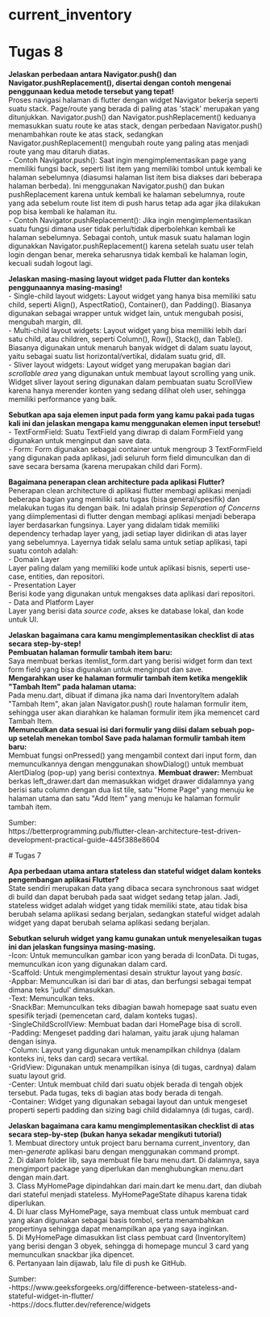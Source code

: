 # current_inventory
# Tugas 8
<p><b>Jelaskan perbedaan antara Navigator.push() dan Navigator.pushReplacement(), disertai dengan contoh mengenai penggunaan kedua metode tersebut yang tepat!</b><br>
Proses navigasi halaman di flutter dengan widget Navigator bekerja seperti suatu stack. Page/route yang berada di paling atas 'stack' merupakan yang ditunjukkan. Navigator.push() dan Navigator.pushReplacement() keduanya memasukkan suatu route ke atas stack, dengan perbedaan Navigator.push() menambahkan route ke atas stack, sedangkan Navigator.pushReplacement() mengubah route yang paling atas menjadi route yang mau ditaruh diatas.<br>
- Contoh Navigator.push(): Saat ingin mengimplementasikan page yang memiliki fungsi back, seperti list item yang memiliki tombol untuk kembali ke halaman sebelumnya (diasumsi halaman list item bisa diakses dari beberapa halaman berbeda). Ini menggunakan Navigator.push() dan bukan pushReplacement karena untuk kembali ke halaman sebelumnya, route yang ada sebelum route list item di push harus tetap ada agar jika dilakukan pop bisa kembali ke halaman itu.<br>
- Contoh Navigator.pushReplacement(): Jika ingin mengimplementasikan suatu fungsi dimana user tidak perlu/tidak diperbolehkan kembali ke halaman sebelumnya. Sebagai contoh, untuk masuk suatu halaman login digunakkan Navigator.pushReplacement() karena setelah suatu user telah login dengan benar, mereka seharusnya tidak kembali ke halaman login, kecuali sudah logout lagi.</p>
<p><b>Jelaskan masing-masing layout widget pada Flutter dan konteks penggunaannya masing-masing!</b><br>
- Single-child layout widgets: Layout widget yang hanya bisa memiliki satu child, seperti Align(), AspectRatio(), Container(), dan Padding(). Biasanya digunakan sebagai wrapper untuk widget lain, untuk mengubah posisi, mengubah margin, dll.<br>
- Multi-child layout widgets: Layout widget yang bisa memiliki lebih dari satu child, atau children, seperti Column(), Row(), Stack(), dan Table(). Biasanya digunakan untuk menaruh banyak widget di dalam suatu layout, yaitu sebagai suatu list horizontal/vertikal, didalam suatu grid, dll.<br>
- Sliver layout widgets: Layout widget yang merupakan bagian dari <i>scrollable area</i> yang digunakan untuk membuat layout scrolling yang unik. Widget sliver layout sering digunakan dalam pembuatan suatu ScrollView karena hanya merender konten yang sedang dilihat oleh user, sehingga memiliki performance yang baik.</p>
<p><b>Sebutkan apa saja elemen input pada form yang kamu pakai pada tugas kali ini dan jelaskan mengapa kamu menggunakan elemen input tersebut!</b><br>
- TextFormField: Suatu TextField yang diwrap di dalam FormField yang digunakan untuk menginput dan save data.<br>
- Form: Form digunakan sebagai container untuk mengroup 3 TextFormField yang digunakan pada aplikasi, jadi seluruh form field dimunculkan dan di save secara bersama (karena merupakan child dari Form).</p>
<p><b>Bagaimana penerapan clean architecture pada aplikasi Flutter?</b><br>
Penerapan clean architecture di aplikasi flutter membagi aplikasi menjadi beberapa bagian yang memiliki satu tugas (bisa general/spesifik) dan melakukan tugas itu dengan baik. Ini adalah prinsip <i>Seperation of Concerns</i> yang diimplementasi di flutter dengan membagi aplikasi menjadi beberapa layer berdasarkan fungsinya. Layer yang didalam tidak memiliki dependency terhadap layer yang, jadi setiap layer didirikan di atas layer yang sebelumnya. Layernya tidak selalu sama untuk setiap aplikasi, tapi suatu contoh adalah:<br>
- Domain Layer<br>
Layer paling dalam yang memiliki kode untuk aplikasi bisnis, seperti use-case, entities, dan repositori.<br>
- Presentation Layer<br>
Berisi kode yang digunakan untuk mengakses data aplikasi dari repositori.<br>
- Data and Platform Layer<br>
Layer yang berisi data <i>source code</i>, akses ke database lokal, dan kode untuk UI. </p>
<p><b>Jelaskan bagaimana cara kamu mengimplementasikan checklist di atas secara step-by-step!</b><br>
<b>Pembuatan halaman formulir tambah item baru:</b><br>
  Saya membuat berkas itemlist_form.dart yang berisi widget form dan text form field yang bisa digunakan untuk menginput dan save.<br>
<b>Mengarahkan user ke halaman formulir tambah item ketika mengeklik "Tambah Item" pada halaman utama:</b><br>
  Pada menu.dart, dibuat if dimana jika nama dari InventoryItem adalah "Tambah Item", akan jalan Navigator.push() route halaman formulir item, sehingga user akan diarahkan ke halaman formulir item jika memencet card Tambah Item.<br>
<b>Memunculkan data sesuai isi dari formulir yang diisi dalam sebuah pop-up setelah menekan tombol Save pada halaman formulir tambah item baru:</b><br>
  Membuat fungsi onPressed() yang mengambil context dari input form, dan memunculkannya dengan menggunakan showDialog() untuk membuat AlertDialog (pop-up) yang berisi contextnya.
<b>Membuat drawer:</b>
  Membuat berkas left_drawer.dart dan memasukkan widget drawer didalamnya yang berisi satu column dengan dua list tile, satu "Home Page" yang menuju ke halaman utama dan satu "Add Item" yang menuju ke halaman formulir tambah item.<br>
</p>

<p>Sumber:<br>
https://betterprogramming.pub/flutter-clean-architecture-test-driven-development-practical-guide-445f388e8604</p>
# Tugas 7
<p><b>Apa perbedaan utama antara stateless dan stateful widget dalam konteks pengembangan aplikasi Flutter?</b><br>
State sendiri merupakan data yang dibaca secara synchronous saat widget di build dan dapat berubah pada saat widget sedang tetap jalan. Jadi, stateless widget adalah widget yang tidak memiliki state, atau tidak bisa berubah selama aplikasi sedang berjalan, sedangkan stateful widget adalah widget yang dapat berubah selama aplikasi sedang berjalan.</p>
<p><b>Sebutkan seluruh widget yang kamu gunakan untuk menyelesaikan tugas ini dan jelaskan fungsinya masing-masing.</b><br>
  -Icon: Untuk memunculkan gambar icon yang berada di IconData. Di tugas, memunculkan icon yang digunakan dalam card.<br>
  -Scaffold: Untuk mengimplementasi desain struktur layout yang <i>basic</i>.<br>
  -Appbar: Memunculkan isi dari bar di atas, dan berfungsi sebagai tempat dimana teks 'judul' dimasukkan.<br>
  -Text: Memunculkan teks.<br>
  -SnackBar: Memunculkan teks dibagian bawah homepage saat suatu even spesifik terjadi (pemencetan card, dalam konteks tugas).<br>
  -SingleChildScrollView: Membuat badan dari HomePage bisa di scroll.<br>
  -Padding: Mengeset padding dari halaman, yaitu jarak ujung halaman dengan isinya.<br>
  -Column: Layout yang digunakan untuk menampilkan childnya (dalam konteks ini, teks dan card) secara vertikal.<br>
  -GridView: Digunakan untuk menampilkan isinya (di tugas, cardnya) dalam suatu layout grid.<br>
  -Center: Untuk membuat child dari suatu objek berada di tengah objek tersebut. Pada tugas, teks di bagian atas body berada di tengah.<br>
  -Container: Widget yang digunakan sebagai layout dan untuk mengeset properti seperti padding dan sizing bagi child didalamnya (di tugas, card).<br>
</p>
<p><b>Jelaskan bagaimana cara kamu mengimplementasikan checklist di atas secara step-by-step (bukan hanya sekadar mengikuti tutorial)</b><br>
  1. Membuat directory untuk project baru bernama current_inventory, dan men-<i>generate</i> aplikasi baru dengan menggunakan command prompt.<br>
  2. Di dalam folder lib, saya membuat file baru menu.dart. Di dalamnya, saya mengimport package yang diperlukan dan menghubungkan menu.dart dengan main.dart.<br>
  3. Class MyHomePage dipindahkan dari main.dart ke menu.dart, dan diubah dari stateful menjadi stateless. MyHomePageState dihapus karena tidak diperlukan.<br>
  4. Di luar class MyHomePage, saya membuat class untuk membuat card yang akan digunakan sebagai basis tombol, serta menambahkan propertinya sehingga dapat menampilkan apa yang saya inginkan.<br>
  5. Di MyHomePage dimasukkan list class pembuat card (InventoryItem) yang berisi dengan 3 obyek, sehingga di homepage muncul 3 card yang memunculkan snackbar jika dipencet.<br>
  6. Pertanyaan lain dijawab, lalu file di push ke GitHub.
</p>

<p>Sumber:<br>
-https://www.geeksforgeeks.org/difference-between-stateless-and-stateful-widget-in-flutter/<br>
-https://docs.flutter.dev/reference/widgets</p>
